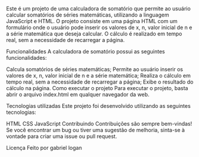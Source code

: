 Este é um projeto de uma calculadora de somatório que permite ao usuário calcular somatórios de séries matemáticas, 
utilizando a linguagem JavaScript e HTML. O projeto consiste em uma página HTML com um formulário onde o usuário pode inserir os 
valores de x, n, valor inicial de n e a série matemática que deseja calcular. O cálculo é realizado em tempo real, sem a necessidade de recarregar a página.

Funcionalidades
A calculadora de somatório possui as seguintes funcionalidades:

Calcula somatórios de séries matemáticas;
Permite ao usuário inserir os valores de x, n, valor inicial de n e a série matemática;
Realiza o cálculo em tempo real, sem a necessidade de recarregar a página;
Exibe o resultado do cálculo na página.
Como executar o projeto
Para executar o projeto, basta abrir o arquivo index.html em qualquer navegador da web.

Tecnologias utilizadas
Este projeto foi desenvolvido utilizando as seguintes tecnologias:

HTML
CSS
JavaScript
Contribuindo
Contribuições são sempre bem-vindas! Se você encontrar um bug ou tiver uma sugestão de melhoria, sinta-se à vontade para criar uma issue ou pull request.

Licença
Feito por gabriel logan
